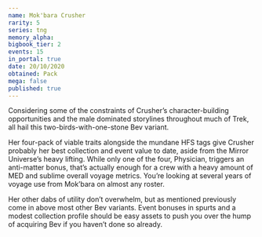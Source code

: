 ```yaml
---
name: Mok'bara Crusher
rarity: 5
series: tng
memory_alpha:
bigbook_tier: 2
events: 15
in_portal: true
date: 20/10/2020
obtained: Pack
mega: false
published: true
---
```


Considering some of the constraints of Crusher’s character-building opportunities and the male dominated storylines throughout much of Trek, all hail this two-birds-with-one-stone Bev variant. 

Her four-pack of viable traits alongside the mundane HFS tags give Crusher probably her best collection and event value to date, aside from the Mirror Universe’s heavy lifting. While only one of the four, Physician, triggers an anti-matter bonus, that’s actually enough for a crew with a heavy amount of MED and sublime overall voyage metrics. You’re looking at several years of voyage use from Mok’bara on almost any roster.

Her other dabs of utility don’t overwhelm, but as mentioned previously come in above most other Bev variants. Event bonuses in spurts and a modest collection profile should be easy assets to push you over the hump of acquiring Bev if you haven’t done so already.
